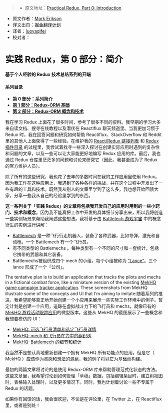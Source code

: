 > * 原文地址：[Practical Redux, Part 0: Introduction](http://blog.isquaredsoftware.com/2016/10/practical-redux-part-0-introduction/)
* 原文作者：[Mark Erikson](https://twitter.com/acemarke)
* 译文出自：[掘金翻译计划](https://github.com/xitu/gold-miner)
* 译者：[luoyaqifei](http://www.zengmingxia.com)
* 校对者：

# 实践 Redux，第 0 部分：简介


**基于个人经验的 Redux 技术总结系列的开端**

#### 系列目录

*   **第 0 部分：系列简介**
*   **[第 1 部分：Redux-ORM 基础](/2016/10/practical-redux-part-1-redux-orm-basics/)**
*   **[第 2 部分：Redux-ORM 概念和技术](/2016/10/practical-redux-part-2-redux-orm-concepts-and-techniques/)**

我在学习 Redux 上面花了很多时间，参考了很多不同的资料。我早期的学习大多来自读文档、搜寻在线教程以及潜伏在 Reactiflux 聊天频道里。当我更加习惯于 Redux 时，我在回答问题和研究如何帮助 Reactiflux、StackOverflow 和 Reddit 里的其他人上面获得了一些经验。在维护我的 [React/Redux 链接列表](https://github.com/markerikson/react-redux-links) 和 [Redux 插件目录](https://github.com/markerikson/redux-ecosystem-links) 的过程里，我尝试着找寻一些深入探讨在创建实际应用时遇到的复杂性和问题的文章，以及一些可以让大家能更好地编写 Redux 应用的库。最后，我也通过 Redux 仓库里茫茫多的问题和讨论来研究它（因此，我甚至成为了 Redux 的官方维护人员）。

除了所有的这些研究，我也花了去年的多数时间在我的工作应用里使用 Redux。因为我工作在这种应用上，我遇到了各种各样的挑战，并在这个过程中开发出了一些有趣的工具和技术。既然我从别人的文章里学到了这么多，我也想开始回馈大家，分享一些我从自己的经验里学到的东西。

**这一系列关于「实践 Redux」的文章将包括我开发自己的应用时用到的一些小窍门、技术和概念**。因为我不能真把工作中开发的具体细节分享出来，所以我将创造一些实例场景来帮助我阐述这些想法。我将基于由 [Battletech 游戏宇宙](http://bg.battletech.com/) 中的概念衍生的实例进行讲解：

*   [Battlemech](http://bg.battletech.com/) 是一种飞行行走机器人，装备了各种武器，比如导弹，激光和自动枪。一个 Battlemech 有一个飞行员。
*   有不同类型的 Battlemechs 。每种类型有一个不同的尺寸和一套统计，包括它携带的武器和其它装备。
*   Battlemechs被组织成四个 mech 的小组，每个小组被称为 [“Lance”](http://www.sarna.net/wiki/Inner_Sphere_Military_Structure#Lance)。三个 lance 形成了一个「公司」。

The tentative plan is to build an application that tracks the pilots and mechs in a fictional combat force, like a miniature version of the existing [MekHQ game campaign tracker application](http://megamek.info/mekhq). These screenshots from MekHQ illustrate some of the concepts and UI that I’m aiming to imitate:随着系列的推进，我希望能够真正地开始创建一个小应用来展示一些实际工作环境中的例子。暂定计划是创建一个应用，追踪在虚拟战斗力下的飞行员和 mechs，就像已有的[MekHQ 游戏活动跟踪应用](http://megamek.info/mekhq)的微型版本。这些从 MekHQ 的截图展示了一些概念和我想要模仿的 UI：

*   [MekHQ: 可选飞行员清单和选定飞行员详情](https://sourceforge.net/p/mekhq/screenshot/Screen%20Shot%202012-09-25%20at%2012.19.38%20PM.png)
*   [MekHQ: mech 和飞行员在力中的组织树](https://sourceforge.net/p/mekhq/screenshot/Screen%20Shot%202012-09-25%20at%2012.16.47%20PM.png)
*   [MekHQ: Battlemech 的细节和统计](https://sourceforge.net/p/mekhq/screenshot/Screen%20Shot%202012-09-25%20at%2012.23.30%20PM.png)

我当然**不**是想认真地重新创建一个拥有 MekHQ 所有功能点的应用，但是它（ MekHQ ）应该作为灵感和想法的源泉，我的例子将以它为基础而构建。

最初的两篇文章将讨论的是使用 Redux-ORM 库来帮助管理范式化状态的方法。这些文章里，我希望讨论到如何管理「草稿」数据，包括编辑条目时，建立树视图时，表格输入处理时，以及更多情况下。同时，我也计划着讨论一些不专属于 Redux 的话题。

如果你有回馈的话，我会很欢迎，不论是在评论里，在 Twitter 上，在 Reactiflux 里，或者是别处！
